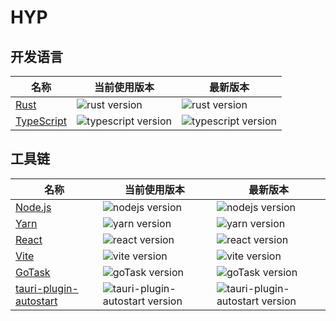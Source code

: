 # HYP

## 开发语言


| 名称                                          | 当前使用版本                                                       | 最新版本                                                           |
| --------------------------------------------- | ------------------------------------------------------------------ | ------------------------------------------------------------------ |
| [Rust](https://doc.rust-lang.org/book/)       | ![rust version](https://img.shields.io/badge/-1.85.1-blue.svg)     | ![rust version](https://img.shields.io/badge/-1.85.1-blue.svg)     |
| [TypeScript](https://www.typescriptlang.org/) | ![typescript version](https://img.shields.io/badge/^5.8.2-blue.svg) | ![typescript version](https://img.shields.io/npm/v/typescript.svg?label=) |


## 工具链
  
| 名称                                          | 当前使用版本                                                       | 最新版本                                                           |
| --------------------------------------------- | ------------------------------------------------------------------ | ------------------------------------------------------------------ |
| [Node.js](https://nodejs.org/en)              | ![nodejs version](https://img.shields.io/badge/-20.18.0-blue.svg)  | ![nodejs version](https://img.shields.io/badge/-20.18.0-blue.svg)  |
| [Yarn](https://classic.yarnpkg.com/en/)       | ![yarn version](https://img.shields.io/badge/-1.22.22-blue.svg)    | ![yarn version](https://img.shields.io/npm/v/yarn.svg)             |
| [React](https://react.dev/)                   | ![react version](https://img.shields.io/badge/-19.0.0-blue.svg)    | ![react version](https://img.shields.io/npm/v/react.svg)           |
| [Vite](https://vite.dev/)                     | ![vite version](https://img.shields.io/badge/-^6.2.2-blue.svg)      | ![vite version](https://img.shields.io/npm/v/vite.svg)             |
| [GoTask](https://taskfile.dev/)               | ![goTask version](https://img.shields.io/badge/-3.42.1-blue.svg)   | ![goTask version](https://img.shields.io/npm/v/@go-task/cli.svg)     |
| [tauri-plugin-autostart](https://mantine.dev/)               | ![tauri-plugin-autostart version](https://img.shields.io/badge/-2-blue.svg)   | ![tauri-plugin-autostart version](https://img.shields.io/crates/v/tauri-plugin-autostart.svg)     |

